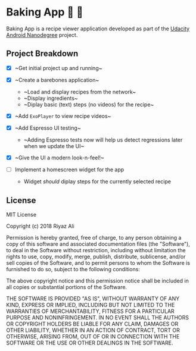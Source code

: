# Baking App :cake: :pizza:

Baking App is a recipe viewer application developed as part of the [Udacity Android Nanodegree](https://in.udacity.com/course/android-developer-nanodegree-by-google--nd801)
project.

## Project Breakdown
- [x] ~Get initial project up and running~

- [x] ~Create a barebones application~
  - ~Load and display recipes from the network~
  - ~Display ingredients~
  - ~Diplay basic (text) steps (no videos) for the recipe~

- [x] ~Add `ExoPlayer` to view recipe videos~

- [x] ~Add Espresso UI testing~
  - ~Adding Espresso tests now will help us detect regressions later when we update the UI~

- [x] ~Give the UI a modern look-n-feel!~

- [ ] Implement a homescreen widget for the app
  - Widget _should_ diplay steps for the currently selected recipe
  
## License

MIT License

Copyright (c) 2018 Riyaz Ali

Permission is hereby granted, free of charge, to any person obtaining a copy of this software and associated documentation files (the "Software"), to deal in the Software without restriction, including without limitation the rights to use, copy, modify, merge, publish, distribute, sublicense, and/or sell copies of the Software, and to permit persons to whom the Software is furnished to do so, subject to the following conditions:

The above copyright notice and this permission notice shall be included in all copies or substantial portions of the Software.

THE SOFTWARE IS PROVIDED "AS IS", WITHOUT WARRANTY OF ANY KIND, EXPRESS OR IMPLIED, INCLUDING BUT NOT LIMITED TO THE WARRANTIES OF MERCHANTABILITY, FITNESS FOR A PARTICULAR PURPOSE AND NONINFRINGEMENT. IN NO EVENT SHALL THE AUTHORS OR COPYRIGHT HOLDERS BE LIABLE FOR ANY CLAIM, DAMAGES OR OTHER LIABILITY, WHETHER IN AN ACTION OF CONTRACT, TORT OR OTHERWISE, ARISING FROM, OUT OF OR IN CONNECTION WITH THE SOFTWARE OR THE USE OR OTHER DEALINGS IN THE SOFTWARE.
